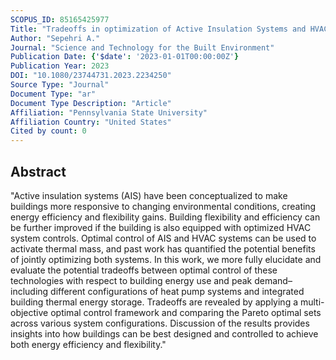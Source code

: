 ```yaml
---
SCOPUS_ID: 85165425977
Title: "Tradeoffs in optimization of Active Insulation Systems and HVAC: A case study in residential buildings"
Author: "Sepehri A."
Journal: "Science and Technology for the Built Environment"
Publication Date: {'$date': '2023-01-01T00:00:00Z'}
Publication Year: 2023
DOI: "10.1080/23744731.2023.2234250"
Source Type: "Journal"
Document Type: "ar"
Document Type Description: "Article"
Affiliation: "Pennsylvania State University"
Affiliation Country: "United States"
Cited by count: 0
---
```


## Abstract
"Active insulation systems (AIS) have been conceptualized to make buildings more responsive to changing environmental conditions, creating energy efficiency and flexibility gains. Building flexibility and efficiency can be further improved if the building is also equipped with optimized HVAC system controls. Optimal control of AIS and HVAC systems can be used to activate thermal mass, and past work has quantified the potential benefits of jointly optimizing both systems. In this work, we more fully elucidate and evaluate the potential tradeoffs between optimal control of these technologies with respect to building energy use and peak demand–including different configurations of heat pump systems and integrated building thermal energy storage. Tradeoffs are revealed by applying a multi-objective optimal control framework and comparing the Pareto optimal sets across various system configurations. Discussion of the results provides insights into how buildings can be best designed and controlled to achieve both energy efficiency and flexibility."
